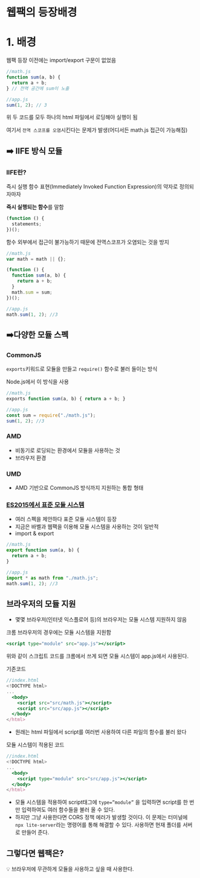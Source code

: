 # 웹팩의 등장배경

# 1. 배경

웹팩 등장 이전에는 import/export 구문이 없었음

```jsx
//math.js
function sum(a, b) {
  return a + b;
} // 전역 공간에 sum이 노출
```

```jsx
//app.js
sum(1, 2); // 3
```

위 두 코드를 모두 하나의 html 파일에서 로딩해야 실행이 됨

여기서 `전역 스코프를 오염`시킨다는 문제가 발생(어디서든 math.js 접근이 가능해짐)

## ➡️ IIFE 방식 모듈

### IIFE란?

즉시 실행 함수 표현(Immediately Invoked Function Expression)의 약자로 정의되자마자

**즉시 실행되는 함수**를 말함

```jsx
(function () {
  statements;
})();
```

함수 외부에서 접근이 불가능하기 때문에 전역스코프가 오염되는 것을 방지

```jsx
//math.js
var math = math || {};

(function () {
  function sum(a, b) {
    return a + b;
  }
  math.sum = sum;
})();
```

```jsx
//app.js
math.sum(1, 2); //3
```

## ➡️다양한 모듈 스펙

### CommonJS

`exports`키워드로 모듈을 만들고 `require()` 함수로 불러 들이는 방식

Node.js에서 이 방식을 사용

```jsx
//math.js
exports function sum(a, b) { return a + b; }
```

```jsx
//app.js
const sum = require("./math.js");
sum(1, 2); //3
```

### AMD

- 비동기로 로딩되는 환경에서 모듈을 사용하는 것
- 브라우저 환경

### UMD

- AMD 기반으로 CommonJS 방식까지 지원하는 통합 형태

### **[ES2015에서 표준 모듈 시스템](https://developer.mozilla.org/en-US/docs/Web/JavaScript/Reference/Statements/import)**

- 여러 스펙을 제안하다 표준 모듈 시스템이 등장
- 지금은 바벨과 웹팩을 이용해 모듈 시스템을 사용하는 것이 일반적
- import & export

```jsx
//math.js
export function sum(a, b) {
  return a + b;
}
```

```jsx
//app.js
import * as math from "./math.js";
math.sum(1, 2); //3
```

## 브라우저의 모듈 지원

- 몇몇 브라우저(인터넷 익스플로어 등)의 브라우저는 모듈 시스템 지원하지 않음

크롬 브라우저의 경우에는 모듈 시스템을 지원함

```jsx
<script type="module" src="app.js"></script>
```

위와 같이 스크립트 코드를 크롬에서 쓰게 되면 모듈 시스템이 app.js에서 사용된다.

기존코드

```jsx
//index.html
<!DOCTYPE html>
...
  <body>
    <script src="src/math.js"></script>
    <script src="src/app.js"></script>
  </body>
</html>
```

- 원래는 html 파일에서 script를 여러번 사용하여 다른 파일의 함수를 불러 왔다

모듈 시스템이 적용된 코드

```jsx
//index.html
<!DOCTYPE html>
...
  <body>
    <script type="module" src="src/app.js"></script>
  </body>
</html>
```

- 모듈 시스템을 적용하여 script태그에 `type=”module”` 을 입력하면 script를 한 번만 입력하여도 여러 함수들을 불러 올 수 있다.
- 하지만 그냥 사용한다면 CORS 정책 에러가 발생할 것이다. 이 문제는 터미널에 `npx lite-server`라는 명령어를 통해 해결할 수 있다. 사용하면 현재 폴더를 서버로 만들어 준다.

## 그렇다면 웹팩은?

<aside>
💡 브라우저에 무관하게 모듈을 사용하고 싶을 때 사용한다.

</aside>
